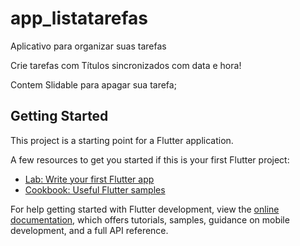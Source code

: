 # app_listatarefas

  Aplicativo para organizar suas tarefas
  
  Crie tarefas com Títulos sincronizados com data e hora!
  
  Contem Slidable para apagar sua tarefa;

## Getting Started

This project is a starting point for a Flutter application.

A few resources to get you started if this is your first Flutter project:

- [Lab: Write your first Flutter app](https://docs.flutter.dev/get-started/codelab)
- [Cookbook: Useful Flutter samples](https://docs.flutter.dev/cookbook)

For help getting started with Flutter development, view the
[online documentation](https://docs.flutter.dev/), which offers tutorials,
samples, guidance on mobile development, and a full API reference.
